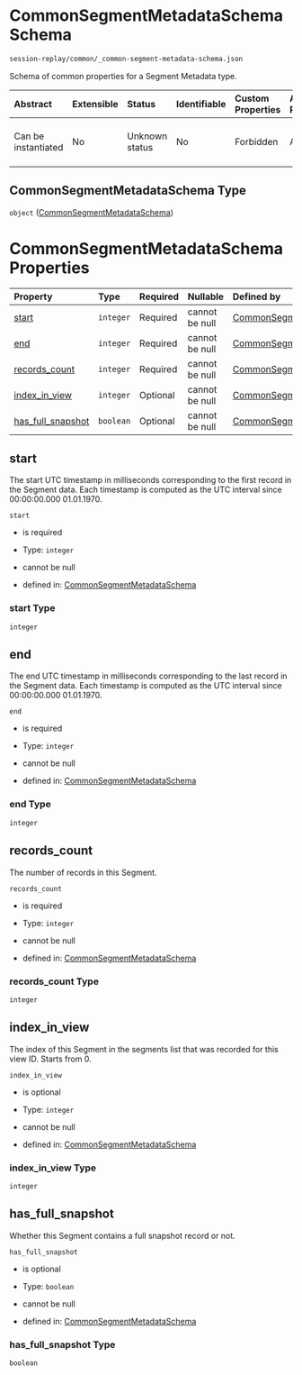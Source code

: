 # CommonSegmentMetadataSchema Schema

```txt
session-replay/common/_common-segment-metadata-schema.json
```

Schema of common properties for a Segment Metadata type.

| Abstract            | Extensible | Status         | Identifiable | Custom Properties | Additional Properties | Access Restrictions | Defined In                                                                                                                        |
| :------------------ | :--------- | :------------- | :----------- | :---------------- | :-------------------- | :------------------ | :-------------------------------------------------------------------------------------------------------------------------------- |
| Can be instantiated | No         | Unknown status | No           | Forbidden         | Allowed               | none                | [\_common-segment-metadata-schema.json](../out/session-replay/common/_common-segment-metadata-schema.json "open original schema") |

## CommonSegmentMetadataSchema Type

`object` ([CommonSegmentMetadataSchema](_common-segment-metadata-schema.md))

# CommonSegmentMetadataSchema Properties

| Property                                  | Type      | Required | Nullable       | Defined by                                                                                                                                                                                |
| :---------------------------------------- | :-------- | :------- | :------------- | :---------------------------------------------------------------------------------------------------------------------------------------------------------------------------------------- |
| [start](#start)                           | `integer` | Required | cannot be null | [CommonSegmentMetadataSchema](_common-segment-metadata-schema-properties-start.md "session-replay/common/_common-segment-metadata-schema.json#/properties/start")                         |
| [end](#end)                               | `integer` | Required | cannot be null | [CommonSegmentMetadataSchema](_common-segment-metadata-schema-properties-end.md "session-replay/common/_common-segment-metadata-schema.json#/properties/end")                             |
| [records\_count](#records_count)          | `integer` | Required | cannot be null | [CommonSegmentMetadataSchema](_common-segment-metadata-schema-properties-records_count.md "session-replay/common/_common-segment-metadata-schema.json#/properties/records_count")         |
| [index\_in\_view](#index_in_view)         | `integer` | Optional | cannot be null | [CommonSegmentMetadataSchema](_common-segment-metadata-schema-properties-index_in_view.md "session-replay/common/_common-segment-metadata-schema.json#/properties/index_in_view")         |
| [has\_full\_snapshot](#has_full_snapshot) | `boolean` | Optional | cannot be null | [CommonSegmentMetadataSchema](_common-segment-metadata-schema-properties-has_full_snapshot.md "session-replay/common/_common-segment-metadata-schema.json#/properties/has_full_snapshot") |

## start

The start UTC timestamp in milliseconds corresponding to the first record in the Segment data. Each timestamp is computed as the UTC interval since 00:00:00.000 01.01.1970.

`start`

* is required

* Type: `integer`

* cannot be null

* defined in: [CommonSegmentMetadataSchema](_common-segment-metadata-schema-properties-start.md "session-replay/common/_common-segment-metadata-schema.json#/properties/start")

### start Type

`integer`

## end

The end UTC timestamp in milliseconds corresponding to the last record in the Segment data. Each timestamp is computed as the UTC interval since 00:00:00.000 01.01.1970.

`end`

* is required

* Type: `integer`

* cannot be null

* defined in: [CommonSegmentMetadataSchema](_common-segment-metadata-schema-properties-end.md "session-replay/common/_common-segment-metadata-schema.json#/properties/end")

### end Type

`integer`

## records\_count

The number of records in this Segment.

`records_count`

* is required

* Type: `integer`

* cannot be null

* defined in: [CommonSegmentMetadataSchema](_common-segment-metadata-schema-properties-records_count.md "session-replay/common/_common-segment-metadata-schema.json#/properties/records_count")

### records\_count Type

`integer`

## index\_in\_view

The index of this Segment in the segments list that was recorded for this view ID. Starts from 0.

`index_in_view`

* is optional

* Type: `integer`

* cannot be null

* defined in: [CommonSegmentMetadataSchema](_common-segment-metadata-schema-properties-index_in_view.md "session-replay/common/_common-segment-metadata-schema.json#/properties/index_in_view")

### index\_in\_view Type

`integer`

## has\_full\_snapshot

Whether this Segment contains a full snapshot record or not.

`has_full_snapshot`

* is optional

* Type: `boolean`

* cannot be null

* defined in: [CommonSegmentMetadataSchema](_common-segment-metadata-schema-properties-has_full_snapshot.md "session-replay/common/_common-segment-metadata-schema.json#/properties/has_full_snapshot")

### has\_full\_snapshot Type

`boolean`
